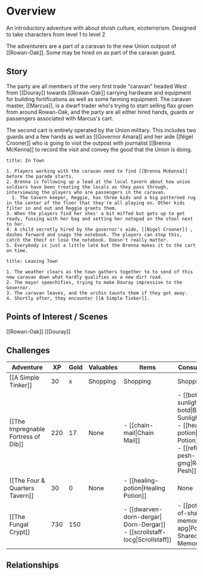 # Overview

An introductory adventure with about elvish culture, ecoterrorism. Designed to take characters from level 1 to level 2

The adventurers are a part of  a caravan to the new Union outpost of [[Rowan-Oak]]. Some may be hired on as part of the caravan guard. 
## Story
The party are all members of the very first trade "caravan" headed West from [[Douray]] towards [[Rowan-Oak]] carrying hardware and equipment for building fortifications as well as some farming equipment. The caravan master, [[Marcus]], is a dwarf trader who's trying to start selling flax grown from around Rowan-Oak, and the party are all either hired hands, guards or passengers associated with Marcus's cart. 

The second cart is entirely operated by the Union military. This includes two guards and a few hands as well as [[Governor Amara]] and her aide [[Nigel Crooner]]  who is going to visit the outpost with journalist [[Brenna McKenna]] to record the visit and convey the good that the Union is doing. 

```ad-pf2-summary 
title: In Town

1. Players working with the caravan need to find [[Brenna McKenna]] before the parade starts.
2. Brenna is following up a lead at the local tavern about how union soldiers have been treating the locals as they pass through, interviewing the players who are passengers in the caravan.
  1. The tavern keeper, Reggie, has three kids and a big patterned rug in the center of the floor that they're all playing on. Other kids filter in and out and Reggie greets them.
3. When the players find her shes' a bit miffed but gets up to get ready, fussing with her bag and setting her notepad on the stool next to her.
4. A child secretly hired by the governor's aide, [[Nigel Crooner]] , dashes forward and snags the notebook. The players can stop this, catch the theif or lose the notebook. Doesn't really matter.
5. Everybody is just a little late but the Brenna makes it to the cart on time. 
```
```ad-pf2-summary
title: Leaving Town 

1. The weather clears as the town gathers together to to send of this new caravan down what hardly qualifies as a new dirt road.
2. The mayor speechifies, trying to make Douray impressive to the Governor.
3. The caravan leaves, and the urchin taunts them if they got away.
4. Shortly after, they encounter [[A Simple Tinker]].
```

## Points of Interest / Scenes
[[Rowan-Oak]] 
[[Douray]] 

## Challenges 

| Adventure                           | XP  | Gold | Valuables | Items                                                                           | Consumables                                                                                                                   |
| ----------------------------------- | --- | ---- | --------- | ------------------------------------------------------------------------------- | ----------------------------------------------------------------------------------------------------------------------------- |
| [[A Simple Tinker]]                 | 30  | x    | Shopping  | Shopping                                                                        | Shopping                                                                                                                      |
| [[The Impregnable Fortress of Dib]] | 220 | 17   | None      | - [[chain-mail\|Chain Mail]]                                                    | - [[bottled-sunlight-botd\|Bottled Sunlight]]<br>- [[healing-potion\|Healing Potion]]<br>- [[refined-pesh-gmg\|Refined Pesh]] |
| [[The Four & Quarters Tavern]]      | 30  | 0    | None      | - [[healing-potion\|Healing Potion]]                                            | None                                                                                                                          |
| [[The Fungal Crypt]]                | 730 | 150  | <br>      | - [[dwarven-dorn-dergar\| Dorn-Dergar]] <br>- [[scrollstaff-locg\|Scrollstaff]] | - [[potion-of-shared-memories-apg\|Potion Of Shared Memories]]                                                                |

## Relationships
